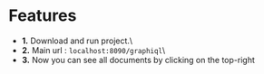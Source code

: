 # Features
- **1.** Download and run project.\
- **2.** Main url : `localhost:8090/graphiql`\
- **3.** Now you can see all documents by clicking on the top-right
